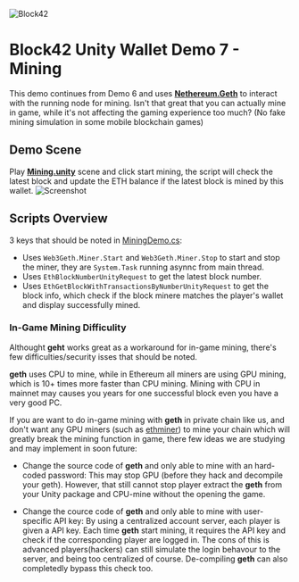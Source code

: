 ![Block42](http://assets.block42.world/images/icons/block42_logo_200.png)

# Block42 Unity Wallet Demo 7 - Mining
This demo continues from Demo 6 and uses [**Nethereum.Geth**](../../../../Plugins/Nethereum.Geth) to interact with the running node for mining. Isn't that great that you can actually mine in game, while it's not affecting the gaming experience too much? (No fake mining simulation in some mobile blockchain games)

## Demo Scene
Play [**Mining.unity**](Mining.unity) scene and click start mining, the script will check the latest block and update the ETH balance if the latest block is mined by this wallet.
![Screenshot](/Documents/Demo-07-Mining/02_screenshot.png)

## Scripts Overview
3 keys that should be noted in [MiningDemo.cs](MiningDemo.cs):

- Uses `Web3Geth.Miner.Start` and `Web3Geth.Miner.Stop` to start and stop the miner, they are `System.Task` running asynnc from main thread.
- Uses `EthBlockNumberUnityRequest` to get the latest block number.
- Uses `EthGetBlockWithTransactionsByNumberUnityRequest` to get the block info, which check if the block minere matches the player's wallet and display successfully mined.

### In-Game Mining Difficulity ###
Althought **geht** works great as a workaround for in-game mining, there's few difficulties/security isses that should be noted.

**geth** uses CPU to mine, while in Ethereum all miners are using GPU mining, which is 10+ times more faster than CPU mining. Mining with CPU in mainnet may causes you years for one successful block even you have a very good PC.

If you are want to do in-game mining with **geth** in private chain like us, and don't want any GPU miners (such as [ethminer](https://github.com/ethereum-mining/ethminer)) to mine your chain which will greatly break the mining function in game, there few ideas we are studying and may implement in soon future:
- Change the source code of **geth** and only able to mine with an hard-coded password:
This may stop GPU (before they hack and decompile your geth). However, that still cannot stop player extract the **geth** from your Unity package and CPU-mine without the opening the game.

- Change the cource code of **geth** and only able to mine with user-specific API key:
By using a centralized account server, each player is given a API key. Each time **geth** start mining, it requires the API key and check if the corresponding player are logged in. The cons of this is advanced players(hackers) can still simulate the login behavour to the server, and being too centralized of course. De-compiling **geth** can also completedly bypass this check too.